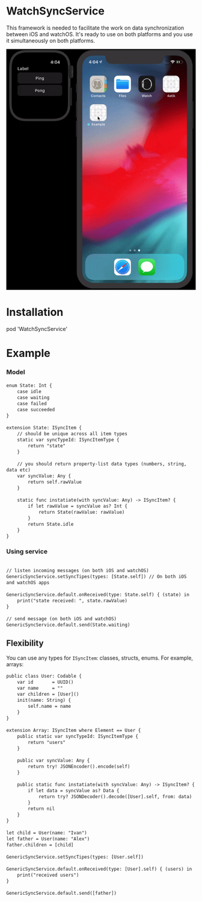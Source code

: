 # WatchSyncService
This framework is needed to facilitate the work on data synchronization between iOS and watchOS. It's ready to use on both platforms and you use it simultaneously on both platforms.

![example1](https://github.com/AntonBelousov/Assets/blob/master/ezgif-5-4274aa0223b8.gif)


# Installation
pod 'WatchSyncService'

# Example

### Model

```
enum State: Int {
    case idle
    case waiting
    case failed
    case succeeded
}

extension State: ISyncItem {
    // should be unique across all item types
    static var syncTypeId: ISyncItemType {
        return "state"
    }
    
    // you should return property-list data types (numbers, string, data etc)
    var syncValue: Any {
        return self.rawValue
    }
    
    static func instatiate(with syncValue: Any) -> ISyncItem? {
        if let rawValue = syncValue as? Int {
            return State(rawValue: rawValue)
        }
        return State.idle
    }
}

```

### Using service
```

// listen incoming messages (on both iOS and watchOS)
GenericSyncService.setSyncTipes(types: [State.self]) // On both iOS and watchOS apps

GenericSyncService.default.onReceived(type: State.self) { (state) in
    print("state received: ", state.rawValue)
}

// send message (on both iOS and watchOS)
GenericSyncService.default.send(State.waiting)

```

## Flexibility

You can use any types for `ISyncItem`: classes, structs, enums. For example, arrays:

```
public class User: Codable {
    var id       = UUID()
    var name     = ""
    var children = [User]()
    init(name: String) {
        self.name = name
    }
}

extension Array: ISyncItem where Element == User {
    public static var syncTypeId: ISyncItemType {
        return "users"
    }
    
    public var syncValue: Any {
        return try! JSONEncoder().encode(self)
    }
    
    public static func instatiate(with syncValue: Any) -> ISyncItem? {
        if let data = syncValue as? Data {
            return try? JSONDecoder().decode([User].self, from: data)
        }
        return nil
    }
}

let child = User(name: "Ivan")
let father = User(name: "Alex")
father.children = [child]

GenericSyncService.setSyncTipes(types: [User.self])

GenericSyncService.default.onReceived(type: [User].self) { (users) in
    print("received users")
}

GenericSyncService.default.send([father])

```


